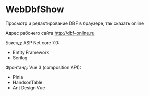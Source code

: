 # WebDbfShow
Просмотр и редактирование DBF в браузере, так сказать online

Адрес рабочего сайта http://dbf-online.ru

Бэкенд: ASP Net core 7.0:
<ul>
<li>Entity Framework</li>
<li>Serilog</li>
</ul>
Фронтэнд: Vue 3 (composition API):
<ul>
<li>Pinia</li>
<li>HandsonTable</li>
<li>Ant Design Vue</li>
</ul>
